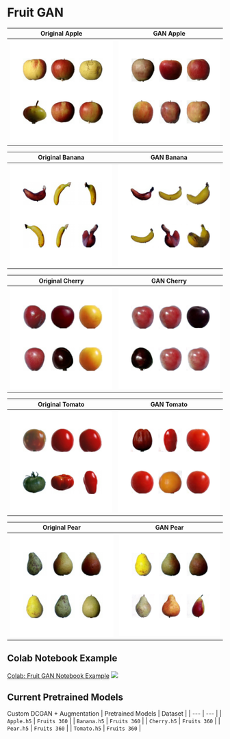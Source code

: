 # Fruit GAN

Original Apple             |  GAN Apple
:-------------------------:|:-------------------------:
<img src="data/static/Apple_original.png" width="300px"/>|  <img src="data/static/apple_gan.png" width="300px"/>

Original Banana             |  GAN Banana
:-------------------------:|:-------------------------:
<img src="data/static/Banana_original.png" width="300px"/>|  <img src="data/static/banana_gan.png" width="300px"/>

Original Cherry             |  GAN Cherry
:-------------------------:|:-------------------------:
<img src="data/static/Cherry_original.png" width="300px"/>|  <img src="data/static/cherry_gan.png" width="300px"/>

Original Tomato             |  GAN Tomato
:-------------------------:|:-------------------------:
<img src="data/static/Tomato_original.png" width="300px"/>|  <img src="data/static/tomato_gan.png" width="300px"/>

Original Pear             |  GAN Pear
:-------------------------:|:-------------------------:
<img src="data/static/Pear_original.png" width="300px"/>|  <img src="data/static/pear_gan.png" width="300px"/>

## Colab Notebook Example
[Colab: Fruit GAN Notebook Example](https://colab.research.google.com/drive/1Ud0iQ8fSzxLqrSlckpdbtbDBpOpuAJsB#scrollTo=RrS86FMCC2cO) [![](https://colab.research.google.com/assets/colab-badge.svg)](https://colab.research.google.com/drive/1Ud0iQ8fSzxLqrSlckpdbtbDBpOpuAJsB#scrollTo=RrS86FMCC2cO)

## Current Pretrained Models 
Custom DCGAN + Augmentation
| Pretrained Models | Dataset |
| --- | --- | 
| `Apple.h5` | `Fruits 360` | 
| `Banana.h5` | `Fruits 360` | 
| `Cherry.h5` | `Fruits 360` | 
| `Pear.h5` | `Fruits 360` | 
| `Tomato.h5` | `Fruits 360` | 


  

